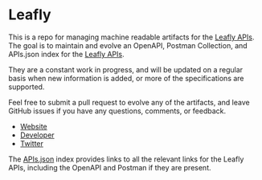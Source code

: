 # LeaflyThis is a repo for managing machine readable artifacts for the [Leafly APIs](http://www.leafly.com/api/documentation). The goal is to maintain and evolve an OpenAPI, Postman Collection, and APIs.json index for the [Leafly APIs](http://www.leafly.com/api/documentation).They are a constant work in progress, and will be updated on a regular basis when new information is added, or more of the specifications are supported.Feel free to submit a pull request to evolve any of the artifacts, and leave GitHub issues if you have any questions, comments, or feedback.- [Website](http://www.leafly.com/api/documentation)- [Developer](http://www.leafly.com/api/documentation)- [Twitter](https://twitter.com/#!/leaf_ly)The [APIs.json](https://github.com/api-evangelist/leafly/blob/master/apis.json) index provides links to all the relevant links for the Leafly APIs, including the OpenAPI and Postman if they are present.